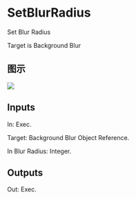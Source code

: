 # SetBlurRadius

Set Blur Radius

Target is Background Blur

## 图示

![]($-20221218-17542562.png)

## Inputs

In: Exec.

Target: Background Blur Object Reference.

In Blur Radius: Integer.  

## Outputs

Out: Exec.

